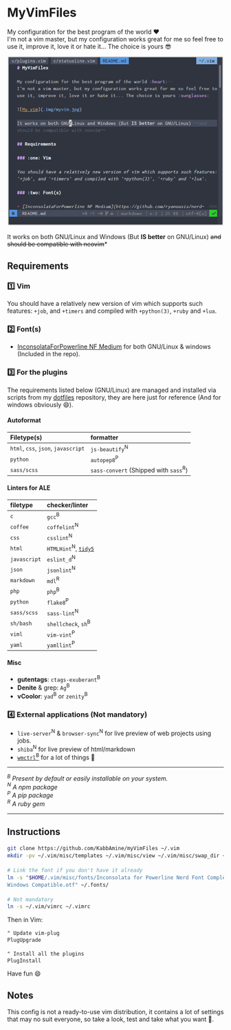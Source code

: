 # MyVimFiles

My configuration for the best program of the world :heart:  
I'm not a vim master, but my configuration works great for me so feel free to
use it, improve it, love it or hate it... The choice is yours :sunglasses:

![My vim](.img/myvim.png)

It works on both GNU/Linux and Windows (But **IS better** on GNU/Linux) ~~and
should be compatible with neovim~~*

## Requirements

### :one: Vim

You should have a relatively new version of vim which supports such features:
`+job`, and `+timers` and compiled with `+python(3)`, `+ruby` and `+lua`.

### :two: Font(s)

- [InconsolataForPowerline NF Medium](https://github.com/ryanoasis/nerd-fonts)
  for both GNU/Linux & windows (Included in the repo).

### :three: For the plugins

The requirements listed below (GNU/Linux) are managed and installed via scripts
from my [dotfiles](https://github.com/kabbamine/mydotfiles) repository, they
are here just for reference (And for windows obviously :smile:).

#### Autoformat

| Filetype(s)                         | formatter
| :-------------------------          | :-------------------------
| `html`, `css`, `json`, `javascript` | `js-beautify`<sup>N</sup>
| `python`                            | `autopep8`<sup>P</sup>
| `sass/scss`                         | `sass-convert` (Shipped with `sass`<sup>R</sup>)

#### Linters for ALE

| filetype                   | checker/linter
| :------------------------- | :-------------------------
| `c`                        | `gcc`<sup>B</sup>
| `coffee`                   | `coffelint`<sup>N</sup>
| `css`                      | `csslint`<sup>N</sup>
| `html`                     | `HTMLHint`<sup>N</sup>, [`tidy5`](https://github.com/htacg/tidy-html5)
| `javascript`               | `eslint_d`<sup>N</sup>
| `json`                     | `jsonlint`<sup>N</sup>
| `markdown`                 | `mdl`<sup>R</sup>
| `php`                      | `php`<sup>B</sup>
| `python`                   | `flake8`<sup>P</sup>
| `sass/scss`                | `sass-lint`<sup>N</sup>
| `sh/bash`                  | `shellcheck`, `sh`<sup>B</sup>
| `viml`                     | `vim-vint`<sup>P</sup>
| `yaml`                     | `yamllint`<sup>P</sup>

#### Misc

- **gutentags**: `ctags-exuberant`<sup>B</sup>
- **Denite** & grep: `Ag`<sup>B</sup>
- **vCoolor**: `yad`<sup>B</sup> or `zenity`<sup>B</sup>

### :four: External applications (Not mandatory)

- `live-server`<sup>N</sup> & `browser-sync`<sup>N</sup> for live preview of
  web projects using jobs.
- `shiba`<sup>N</sup> for live preview of html/markdown
- [`wmctrl`<sup>B</sup>](http://tomas.styblo.name/wmctrl/) for a lot of things
  :beer:

-----------------------------

*<a id="B"><sup>B</sup></a> Present by default or easily installable on your
system.*  
*<a id="N"><sup>N</sup></a> A npm package*  
*<a id="P"><sup>P</sup></a> A pip package*  
*<a id="R"><sup>R</sup></a> A ruby gem*  

-----------------------------

## Instructions

```sh
git clone https://github.com/KabbAmine/myVimFiles ~/.vim
mkdir -pv ~/.vim/misc/templates ~/.vim/misc/view ~/.vim/misc/swap_dir ~/.vim/misc/undodir

# Link the font if you don't have it already
ln -s "$HOME/.vim/misc/fonts/Inconsolata for Powerline Nerd Font Complete
Windows Compatible.otf" ~/.fonts/

# Not mandatory
ln -s ~/.vim/vimrc ~/.vimrc
```

Then in Vim:

```vim
" Update vim-plug
PlugUpgrade

" Install all the plugins
PlugInstall
```

Have fun :smile:

## Notes

This config is not a ready-to-use vim distribution, it contains a lot of
settings that may no suit everyone, so take a look, test and take what you want
:beer:.
